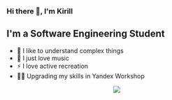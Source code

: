 ### Hi there 👋, I'm Kirill

## I'm a Software Engineering Student
- 💪 I like to understand complex things
- 🎉 I just love music
- ⚡ I love active recreation
- 🤹🏽 Upgrading my skills in Yandex Workshop

<!--START_SECTION:waka-->
<!--END_SECTION:waka-->

<div align="center">
    <img src="https://raw.githubusercontent.com/omidnikrah/profile-activity-generator/master/demo.png" />
</div>
